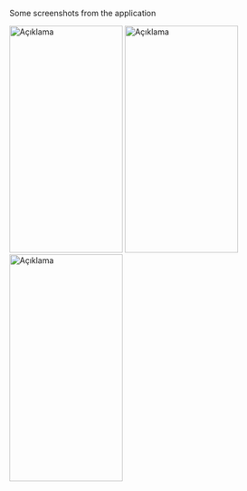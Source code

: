 Some screenshots from the application

<img src="https://github.com/MuhammetEmirErkut/Clothing-Store-App/assets/147542769/c9ef34ae-9de5-432e-942a-14503b971946" alt="Açıklama" height="400" width="200"> </a> <img src="https://github.com/MuhammetEmirErkut/Clothing-Store-App/assets/147542769/bb2880f1-f90d-4bbb-8079-b9da09ccce1c" alt="Açıklama" height="400" width="200"> </a> <img src="https://github.com/MuhammetEmirErkut/Clothing-Store-App/assets/147542769/3a3bb06b-caf9-448e-93a8-e14f1605aa5c" alt="Açıklama" height="400" width="200">


